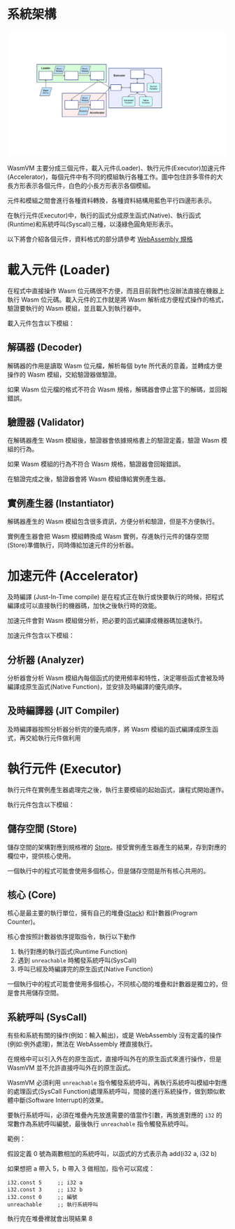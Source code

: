 
# 系統架構

![](images/Structure.svg) 

WasmVM 主要分成三個元件，載入元件(Loader)、執行元件(Executor)加速元件(Accelerator)，每個元件中有不同的模組執行各種工作。圖中包住許多零件的大長方形表示各個元件，白色的小長方形表示各個模組。

元件和模組之間會進行各種資料轉換，各種資料結構用藍色平行四邊形表示。

在執行元件(Executor)中，執行的函式分成原生函式(Native)、執行函式(Runtime)和系統呼叫(Syscall)三種，以淺綠色圓角矩形表示。

以下將會介紹各個元件，資料格式的部分請參考 [WebAssembly 規格](https://webassembly.github.io/spec/core/index.html)

# 載入元件 (Loader)

在程式中直接操作 Wasm 位元碼很不方便，而且目前我們也沒辦法直接在機器上執行 Wasm 位元碼。載入元件的工作就是將 Wasm 解析成方便程式操作的格式，驗證要執行的 Wasm 模組，並且載入到執行器中。

載入元件包含以下模組：

## 解碼器 (Decoder)

解碼器的作用是讀取 Wasm 位元檔，解析每個 byte 所代表的意義，並轉成方便操作的 Wasm 模組，交給驗證器做驗證。

如果 Wasm 位元檔的格式不符合 Wasm 規格，解碼器會停止當下的解碼，並回報錯誤。

## 驗證器 (Validator)

在解碼器產生 Wasm 模組後，驗證器會依據規格書上的驗證定義，驗證 Wasm 模組的行為。

如果 Wasm 模組的行為不符合 Wasm 規格，驗證器會回報錯誤。

在驗證完成之後，驗證器會將 Wasm 模組傳給實例產生器。

## 實例產生器 (Instantiator)

解碼器產生的 Wasm 模組包含很多資訊，方便分析和驗證，但是不方便執行。

實例產生器會把 Wasm 模組轉換成 Wasm 實例，存進執行元件的儲存空間(Store)準備執行，同時傳給加速元件的分析器。

# 加速元件 (Accelerator)

及時編譯 (Just-In-Time compile) 是在程式正在執行或快要執行的時候，把程式編譯成可以直接執行的機器碼，加快之後執行時的效能。

加速元件會對 Wasm 模組做分析，把必要的函式編譯成機器碼加速執行。

加速元件包含以下模組：

## 分析器 (Analyzer)

分析器會分析 Wasm 模組內每個函式的使用頻率和特性，決定哪些函式會被及時編譯成原生函式(Native Function)，並安排及時編譯的優先順序。

## 及時編譯器 (JIT Compiler)

及時編譯器按照分析器分析完的優先順序，將 Wasm 模組的函式編譯成原生函式，再交給執行元件做利用

# 執行元件 (Executor)

執行元件在實例產生器處理完之後，執行主要模組的起始函式，讓程式開始運作。

執行元件包含以下模組：

## 儲存空間 (Store)

儲存空間的架構對應到規格裡的 [Store](https://webassembly.github.io/spec/core/exec/runtime.html#store)。接受實例產生器產生的結果，存到對應的欄位中，提供核心使用。

一個執行中的程式可能會使用多個核心，但是儲存空間是所有核心共用的。

## 核心 (Core)

核心是最主要的執行單位，擁有自己的堆疊([Stack](https://webassembly.github.io/spec/core/exec/runtime.html#stack)) 和計數器(Program Counter)。

核心會按照計數器依序提取指令，執行以下動作

1. 執行對應的執行函式(Runtime Function)
2. 遇到 `unreachable` 時觸發系統呼叫(SysCall)
3. 呼叫已經及時編譯完的原生函式(Native Function)

一個執行中的程式可能會使用多個核心，不同核心間的堆疊和計數器是獨立的，但是會共用儲存空間。

## 系統呼叫 (SysCall)

有些和系統有關的操作(例如：輸入輸出)，或是 WebAssembly 沒有定義的操作(例如:例外處理)，無法在 WebAssembly 裡直接執行。

在規格中可以引入外在的原生函式，直接呼叫外在的原生函式來進行操作，但是 WasmVM 並不允許直接呼叫外在的原生函式。

WasmVM 必須利用 `unreachable` 指令觸發系統呼叫，再執行系統呼叫模組中對應的處理函式(SysCall Function)處理系統呼叫，間接的進行系統操作，做到類似軟體中斷(Software Interrupt)的效果。

要執行系統呼叫，必須在堆疊內先放進需要的值當作引數，再放進對應的 `i32` 的常數作為系統呼叫編號，最後執行 `unreachable` 指令觸發系統呼叫。

範例：

假設定義 0 號為兩數相加的系統呼叫，以函式的方式表示為 add(i32 a, i32 b)

如果想把 a 帶入 5，b 帶入 3 做相加，指令可以寫成：

```
i32.const 5     ;; i32 a
i32.const 3     ;; i32 b
i32.const 0     ;; 編號
unreachable     ;; 執行系統呼叫
```

執行完在堆疊裡就會出現結果 8
